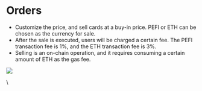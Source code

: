 # Orders

* Customize the price, and sell cards at a buy-in price. PEFI or ETH can be chosen as the currency for sale.
* After the sale is executed, users will be charged a certain fee. The PEFI transaction fee is 1%, and the ETH transaction fee is 3%.
* Selling is an on-chain operation, and it requires consuming a certain amount of ETH as the gas fee.

![](https://lh7-us.googleusercontent.com/docsz/AD\_4nXdD0YrOvp6xXMQCwj1qKzTTLIwpYYz7ocMdHn2PJe6zuVANxsHu8Vt7Yj3EzP782DRpp6b\_-tWnRaAbq1htcNyPmHA6-23MbauL7pouimBUW1D-HhquAvvoSvVDq\_1l4jueYsP\_kGW7t1a1OqDiqNXLBcfy?key=qdtuNPyKJUVo8xyoYzDU0A)

\
